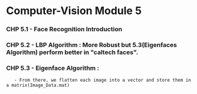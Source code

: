 # Computer-Vision Module 5

   ### CHP 5.1 - Face Recognition Introduction
   
   ### CHP 5.2 - LBP Algorithm : More Robust but 5.3(Eigenfaces Algorithm) perform better in "caltech faces".
   
   ### CHP 5.3 - Eigenface Algorithm : 
   
       - From there, we flatten each image into a vector and store them in a matrix(Image_Data.mat)